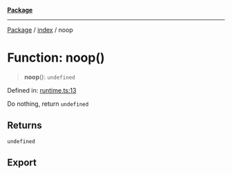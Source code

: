 [**Package**](../../README.md)

***

[Package](../../modules.md) / [index](../README.md) / noop

# Function: noop()

> **noop**(): `undefined`

Defined in: [runtime.ts:13](https://github.com/AlexXanderGrib/monads-io/blob/d65e47796764202dffd7314b61c2ea9cedbb26e8/src/runtime.ts#L13)

Do nothing, return `undefined`

## Returns

`undefined`

## Export

